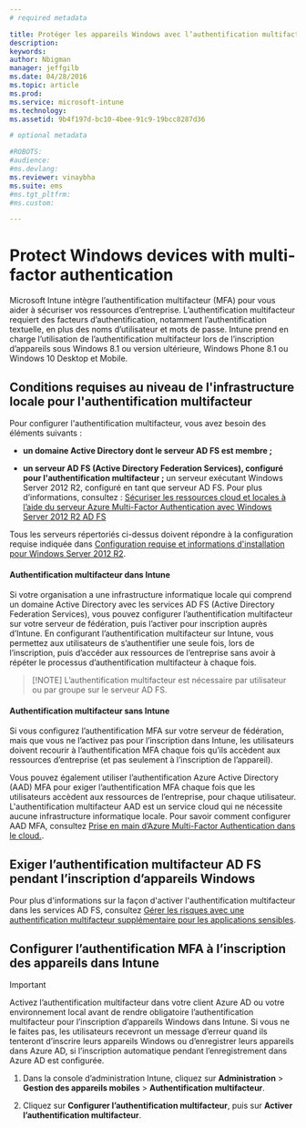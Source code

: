 ```yaml
---
# required metadata

title: Protéger les appareils Windows avec l’authentification multifacteur | Microsoft Intune
description:
keywords:
author: Nbigman
manager: jeffgilb
ms.date: 04/28/2016
ms.topic: article
ms.prod:
ms.service: microsoft-intune
ms.technology:
ms.assetid: 9b4f197d-bc10-4bee-91c9-19bcc8287d36

# optional metadata

#ROBOTS:
#audience:
#ms.devlang:
ms.reviewer: vinaybha
ms.suite: ems
#ms.tgt_pltfrm:
#ms.custom:

---
```


# Protect Windows devices with multi-factor authentication
Microsoft Intune intègre l’authentification multifacteur (MFA) pour vous aider à sécuriser vos ressources d’entreprise. L’authentification multifacteur requiert des facteurs d’authentification, notamment l’authentification textuelle, en plus des noms d’utilisateur et mots de passe. Intune prend en charge l’utilisation de l’authentification multifacteur lors de l’inscription d’appareils sous Windows 8.1 ou version ultérieure, Windows Phone 8.1 ou Windows 10 Desktop et Mobile. 

## Conditions requises au niveau de l'infrastructure locale pour l'authentification multifacteur
Pour configurer l'authentification multifacteur, vous avez besoin des éléments suivants :

-   **un domaine Active Directory dont le serveur AD FS est membre ;**

-   **un serveur AD FS (Active Directory Federation Services), configuré pour l'authentification multifacteur ;** un serveur exécutant Windows Server 2012 R2, configuré en tant que serveur AD FS. Pour plus d’informations, consultez : [Sécuriser les ressources cloud et locales à l’aide du serveur Azure Multi-Factor Authentication avec Windows Server 2012 R2 AD FS](https://azure.microsoft.com/en-us/documentation/articles/multi-factor-authentication-get-started-adfs-w2k12/)

Tous les serveurs répertoriés ci-dessus doivent répondre à la configuration requise indiquée dans [Configuration requise et informations d'installation pour Windows Server 2012 R2](http://technet.microsoft.com/library/dn303418.aspx).

#### Authentification multifacteur dans Intune
Si votre organisation a une infrastructure informatique locale qui comprend un domaine Active Directory avec les services AD FS (Active Directory Federation Services), vous pouvez configurer l’authentification multifacteur sur votre serveur de fédération, puis l’activer pour inscription auprès d’Intune. En configurant l’authentification multifacteur sur Intune, vous permettez aux utilisateurs de s’authentifier une seule fois, lors de l’inscription, puis d’accéder aux ressources de l’entreprise sans avoir à répéter le processus d’authentification multifacteur à chaque fois.

>[!NOTE] L’authentification multifacteur est nécessaire par utilisateur ou par groupe sur le serveur AD FS.  

#### Authentification multifacteur sans Intune
Si vous configurez l’authentification MFA sur votre serveur de fédération, mais que vous ne l’activez pas pour l’inscription dans Intune, les utilisateurs doivent recourir à l’authentification MFA chaque fois qu’ils accèdent aux ressources d’entreprise (et pas seulement à l’inscription de l’appareil).

Vous pouvez également utiliser l’authentification Azure Active Directory (AAD) MFA pour exiger l’authentification MFA chaque fois que les utilisateurs accèdent aux ressources de l’entreprise, pour chaque utilisateur. L'authentification multifacteur AAD est un service cloud qui ne nécessite aucune infrastructure informatique locale. Pour savoir comment configurer AAD MFA, consultez [Prise en main d’Azure Multi-Factor Authentication dans le cloud.](https://azure.microsoft.com/en-us/documentation/articles/multi-factor-authentication-get-started-cloud/).

## Exiger l’authentification multifacteur AD FS pendant l’inscription d’appareils Windows
Pour plus d'informations sur la façon d'activer l'authentification multifacteur dans les services AD FS, consultez [Gérer les risques avec une authentification multifacteur supplémentaire pour les applications sensibles](http://technet.microsoft.com/library/dn280949.aspx).

## Configurer l’authentification MFA à l’inscription des appareils dans Intune
>[!Important]  
>Activez l’authentification multifacteur dans votre client Azure AD ou votre environnement local avant de rendre obligatoire l’authentification multifacteur pour l’inscription d’appareils Windows dans Intune. Si vous ne le faites pas, les utilisateurs recevront un message d’erreur quand ils tenteront d’inscrire leurs appareils Windows ou d’enregistrer leurs appareils dans Azure AD, si l’inscription automatique pendant l’enregistrement dans Azure AD est configurée.

1.  Dans la console d’administration Intune, cliquez sur **Administration** &gt; **Gestion des appareils mobiles** &gt; **Authentification multifacteur**.

2.  Cliquez sur **Configurer l’authentification multifacteur**, puis sur **Activer l’authentification multifacteur**.



<!--HONumber=Jun16_HO1-->


